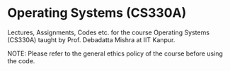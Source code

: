 # Operating Systems (CS330A)
Lectures, Assignments, Codes etc. for the course Operating Systems (CS330A) taught by Prof. Debadatta Mishra at IIT Kanpur.

NOTE: Please refer to the general ethics policy of the course before using the code. 

